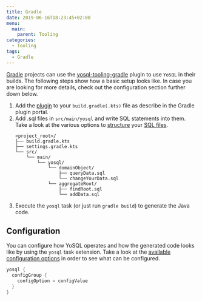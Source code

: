 ```yaml
---
title: Gradle
date: 2019-06-16T18:23:45+02:00
menu:
  main:
    parent: Tooling
categories:
  - Tooling
tags:
  - Gradle
---
```


[Gradle](https://gradle.org/) projects can use the [yosql-tooling-gradle](https://plugins.gradle.org/plugin/wtf.metio.yosql) plugin to use `YoSQL` in their builds. The following steps show how a basic setup looks like. In case you are looking for more details, check out the configuration section further down below.

1. Add the [plugin](https://plugins.gradle.org/plugin/wtf.metio.yosql) to your `build.gradle(.kts)` file as describe in the Gradle plugin portal.
2. Add .sql files in `src/main/yosql` and write SQL statements into them. Take a look at the various options to [structure](/sql/structure/) your [SQL files](/sql/sql-files/).
    ```
    <project_root>/
    ├── build.gradle.kts
    ├── settings.gradle.kts
    └── src/
        └── main/
            └── yosql/
                └── domainObject/
                    ├── queryData.sql
                    └── changeYourData.sql
                └── aggregateRoot/
                    ├── findRoot.sql
                    └── addData.sql
    ```
3. Execute the `yosql` task (or just run `gradle build`) to generate the Java code.

## Configuration

You can configure how YoSQL operates and how the generated code looks like by using the `yosql` task extension. Take a look at the [available configuration options](/configuration/) in order to see what can be configured.

```kotlin
yosql {
  configGroup {
    configOption = configValue
  }
}
```
